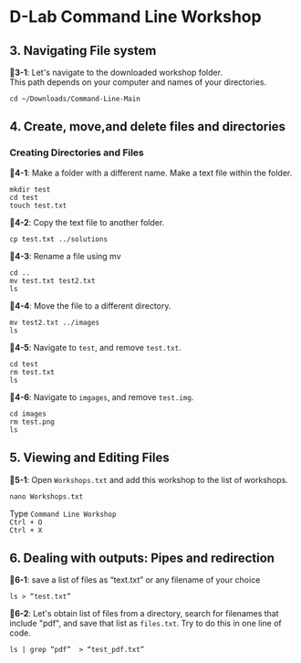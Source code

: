 # D-Lab Command Line Workshop


## 3. Navigating File system

🥊**3-1**: Let's navigate to the downloaded workshop folder. <br>
This path depends on your computer and names of your directories. 
```
cd ~/Downloads/Command-Line-Main
```

## 4. Create, move,and delete files and directories
### Creating Directories and Files
🥊**4-1**: Make a folder with a different name. Make a text file within the folder.<br>
```
mkdir test
cd test
touch test.txt
```

🥊**4-2**: Copy the text file to another folder. <br>
```
cp test.txt ../solutions
```

🥊**4-3**:  Rename a file using mv<br>
```
cd ..
mv test.txt test2.txt
ls
```
🥊**4-4**:  Move the file to a different directory.<br>
```
mv test2.txt ../images
ls
```

🥊**4-5**:  Navigate to `test`, and remove `test.txt`.<br>
```
cd test
rm test.txt
ls
```

🥊**4-6**:  Navigate to `imgages`, and remove `test.img`.<br>
```
cd images
rm test.png
ls
```


## 5. Viewing and Editing Files


🥊**5-1**:  Open `Workshops.txt` and add this workshop to the list of workshops.<br>
```
nano Workshops.txt
```
Type `Command Line Workshop` <br>
`Ctrl + O`<br>
`Ctrl + X`<br>


## 6. Dealing with outputs: Pipes and redirection
🥊**6-1**:  save a list of files as “text.txt” or any filename of your choice
```
ls > “test.txt”
```
🥊**6-2**: Let's obtain list of files from a directory, search for filenames that include "pdf", and save that list as `files.txt`. Try to do this in one line of code. <br>
```
ls | grep “pdf”  > “test_pdf.txt”
```


